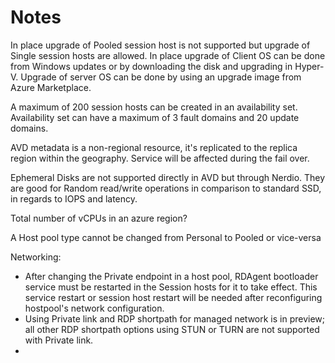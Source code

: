 # Notes

In place upgrade of Pooled session host is not supported but upgrade of Single session hosts are allowed. In place upgrade of Client OS can be done from Windows updates or by downloading the disk and upgrading in Hyper-V. Upgrade of server OS can be done by using an upgrade image from Azure Marketplace.

A maximum of 200 session hosts can be created in an availability set. Availability set can have a maximum of 3 fault domains and 20 update domains.

AVD metadata is a non-regional resource, it's replicated to the replica region within the geography. Service will be affected during the fail over.

Ephemeral Disks are not supported directly in AVD but through Nerdio. They are good for Random read/write operations in comparison to standard SSD, in regards to IOPS and latency.

Total number of vCPUs in an azure region?

A Host pool type cannot be changed from Personal to Pooled or vice-versa

Networking:
- After changing the Private endpoint in a host pool, RDAgent bootloader service must be restarted in the Session hosts for it to take effect. This service restart or session host restart will be needed after reconfiguring hostpool's network configuration.
- Using Private link and RDP shortpath for managed network is in preview; all other RDP shortpath options using STUN or TURN are not supported with Private link.
- 





 



